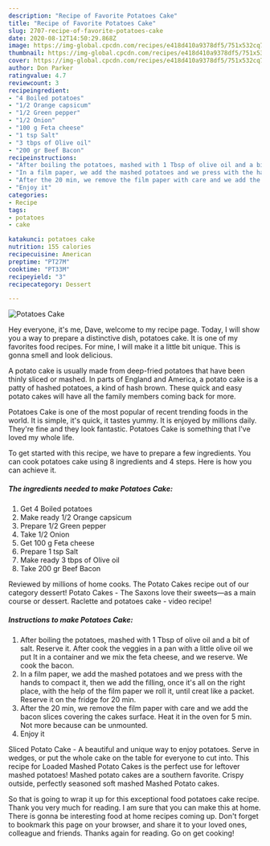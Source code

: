 ```yaml
---
description: "Recipe of Favorite Potatoes Cake"
title: "Recipe of Favorite Potatoes Cake"
slug: 2707-recipe-of-favorite-potatoes-cake
date: 2020-08-12T14:50:29.868Z
image: https://img-global.cpcdn.com/recipes/e418d410a9378df5/751x532cq70/potatoes-cake-recipe-main-photo.jpg
thumbnail: https://img-global.cpcdn.com/recipes/e418d410a9378df5/751x532cq70/potatoes-cake-recipe-main-photo.jpg
cover: https://img-global.cpcdn.com/recipes/e418d410a9378df5/751x532cq70/potatoes-cake-recipe-main-photo.jpg
author: Don Parker
ratingvalue: 4.7
reviewcount: 3
recipeingredient:
- "4 Boiled potatoes"
- "1/2 Orange capsicum"
- "1/2 Green pepper"
- "1/2 Onion"
- "100 g Feta cheese"
- "1 tsp Salt"
- "3 tbps of Olive oil"
- "200 gr Beef Bacon"
recipeinstructions:
- "After boiling the potatoes, mashed with 1 Tbsp of olive oil and a bit of salt. Reserve it. After cook the veggies in a pan with a little olive oil we put It in a container and we mix the feta cheese, and we reserve. We cook the bacon."
- "In a film paper, we add the mashed potatoes and we press with the hands to compact it, then we add the filling, once it&#39;s all on the right place, with the help of the film paper we roll it, until creat like a packet. Reserve it on the fridge for 20 min."
- "After the 20 min, we remove the film paper with care and we add the bacon slices covering the cakes surface. Heat it in the oven for 5 min. Not more because can be unmounted."
- "Enjoy it"
categories:
- Recipe
tags:
- potatoes
- cake

katakunci: potatoes cake 
nutrition: 155 calories
recipecuisine: American
preptime: "PT27M"
cooktime: "PT33M"
recipeyield: "3"
recipecategory: Dessert

---
```



![Potatoes Cake](https://img-global.cpcdn.com/recipes/e418d410a9378df5/751x532cq70/potatoes-cake-recipe-main-photo.jpg)

Hey everyone, it's me, Dave, welcome to my recipe page. Today, I will show you a way to prepare a distinctive dish, potatoes cake. It is one of my favorites food recipes. For mine, I will make it a little bit unique. This is gonna smell and look delicious.

A potato cake is usually made from deep-fried potatoes that have been thinly sliced or mashed. In parts of England and America, a potato cake is a patty of hashed potatoes, a kind of hash brown. These quick and easy potato cakes will have all the family members coming back for more.

Potatoes Cake is one of the most popular of recent trending foods in the world. It is simple, it's quick, it tastes yummy. It is enjoyed by millions daily. They're fine and they look fantastic. Potatoes Cake is something that I've loved my whole life.


To get started with this recipe, we have to prepare a few ingredients. You can cook potatoes cake using 8 ingredients and 4 steps. Here is how you can achieve it.

<!--inarticleads1-->

##### The ingredients needed to make Potatoes Cake:

1. Get 4 Boiled potatoes
1. Make ready 1/2 Orange capsicum
1. Prepare 1/2 Green pepper
1. Take 1/2 Onion
1. Get 100 g Feta cheese
1. Prepare 1 tsp Salt
1. Make ready 3 tbps of Olive oil
1. Take 200 gr Beef Bacon


Reviewed by millions of home cooks. The Potato Cakes recipe out of our category dessert! Potato Cakes - The Saxons love their sweets—as a main course or dessert. Raclette and potatoes cake - video recipe! 

<!--inarticleads2-->

##### Instructions to make Potatoes Cake:

1. After boiling the potatoes, mashed with 1 Tbsp of olive oil and a bit of salt. Reserve it. After cook the veggies in a pan with a little olive oil we put It in a container and we mix the feta cheese, and we reserve. We cook the bacon.
1. In a film paper, we add the mashed potatoes and we press with the hands to compact it, then we add the filling, once it&#39;s all on the right place, with the help of the film paper we roll it, until creat like a packet. Reserve it on the fridge for 20 min.
1. After the 20 min, we remove the film paper with care and we add the bacon slices covering the cakes surface. Heat it in the oven for 5 min. Not more because can be unmounted.
1. Enjoy it


Sliced Potato Cake - A beautiful and unique way to enjoy potatoes. Serve in wedges, or put the whole cake on the table for everyone to cut into. This recipe for Loaded Mashed Potato Cakes is the perfect use for leftover mashed potatoes! Mashed potato cakes are a southern favorite. Crispy outside, perfectly seasoned soft mashed Mashed Potato cakes. 

So that is going to wrap it up for this exceptional food potatoes cake recipe. Thank you very much for reading. I am sure that you can make this at home. There is gonna be interesting food at home recipes coming up. Don't forget to bookmark this page on your browser, and share it to your loved ones, colleague and friends. Thanks again for reading. Go on get cooking!
